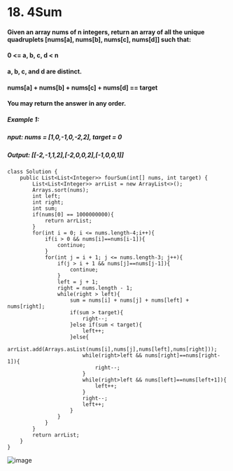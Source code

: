 # 18. 4Sum

#### Given an array nums of n integers, return an array of all the unique quadruplets [nums[a], nums[b], nums[c], nums[d]] such that:
#### 0 <= a, b, c, d < n
#### a, b, c, and d are distinct.
#### nums[a] + nums[b] + nums[c] + nums[d] == target
#### You may return the answer in any order.

##### Example 1:
##### nput: nums = [1,0,-1,0,-2,2], target = 0
##### Output: [[-2,-1,1,2],[-2,0,0,2],[-1,0,0,1]]


```
class Solution {
    public List<List<Integer>> fourSum(int[] nums, int target) {
        List<List<Integer>> arrList = new ArrayList<>();
        Arrays.sort(nums);
        int left;
        int right;
        int sum;
        if(nums[0] == 1000000000){
            return arrList;
        }
        for(int i = 0; i <= nums.length-4;i++){
            if(i > 0 && nums[i]==nums[i-1]){
                continue;
            }
            for(int j = i + 1; j <= nums.length-3; j++){
                if(j > i + 1 && nums[j]==nums[j-1]){
                    continue;
                }
                left = j + 1;
                right = nums.length - 1;      
                while(right > left){
                    sum = nums[i] + nums[j] + nums[left] + nums[right];
                    if(sum > target){
                        right--;
                    }else if(sum < target){
                        left++;
                    }else{
                        arrList.add(Arrays.asList(nums[i],nums[j],nums[left],nums[right]));
                        while(right>left && nums[right]==nums[right-1]){
                            right--;
                        }
                        while(right>left && nums[left]==nums[left+1]){
                            left++;
                        }
                        right--;
                        left++;
                    }
                }
            }
        }
        return arrList;        
    }
}
```

![image](https://user-images.githubusercontent.com/97871497/184691295-05e0a221-0d96-4c20-96b4-7af9f5d63f7d.png)
